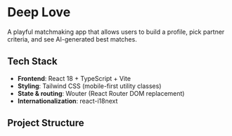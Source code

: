 # Deep Love

A playful matchmaking app that allows users to build a profile, pick partner criteria, and see AI-generated best matches.

## Tech Stack

- **Frontend**: React 18 + TypeScript + Vite
- **Styling**: Tailwind CSS (mobile-first utility classes)
- **State & routing**: Wouter (React Router DOM replacement)
- **Internationalization**: react-i18next

## Project Structure

